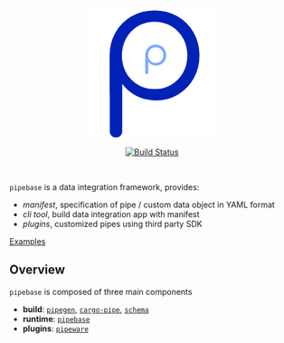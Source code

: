 <div align="center">
<img src=".github/assets/banner.png"></img>

[![Build Status]][travis]

[Build Status]: https://github.com/pipebase/pipebase/actions/workflows/ci.yml/badge.svg
[travis]: https://github.com/pipebase/pipebase/actions?branch%3Amain
</div>
<br />

`pipebase` is a data integration framework, provides:

* *manifest*, specification of pipe / custom data object in YAML format
* *cli tool*, build data integration app with manifest
* *plugins*, customized pipes using third party SDK

[Examples]

## Overview
`pipebase` is composed of three main components
* **build**: [`pipegen`], [`cargo-pipe`], [`schema`]
* **runtime**: [`pipebase`]
* **plugins**: [`pipeware`]

[`cargo-pipe`]: https://github.com/pipebase/pipebase/tree/main/cargo-pipe
[`pipebase`]: https://github.com/pipebase/pipebase/tree/main/pipebase
[`pipegen`]: https://github.com/pipebase/pipebase/tree/main/pipegen
[`pipeware`]: https://github.com/pipebase/pipebase/tree/main/pipeware
[`examples`]: https://github.com/pipebase/pipebase/tree/main/examples
[Examples]: https://github.com/pipebase/pipebase/tree/main/examples
[`schema`]: https://github.com/pipebase/schema
